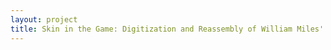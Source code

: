 ```yaml
--- 
layout: project 
title: Skin in the Game: Digitization and Reassembly of William Miles' Black Champions Interviews
---
```



